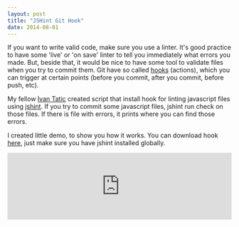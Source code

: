 ```yaml
---
layout: post
title: "JSHint Git Hook"
date: 2014-08-01
---
```

If you want to write valid code, make sure you use a linter.
It's good practice to have some 'live' or 'on save' linter to tell you immediately what errors you made.
But, beside that, it would be nice to have some tool to validate files when you try to commit them.
Git have so called [hooks](http://git-scm.com/docs/githooks.htm) (actions), which you can trigger at certain points (before you commit, after you commit, before push, etc).

My fellow [Ivan Tatic](http://simplifiedstudio.com/) created script that install hook for linting javascript files using [jshint](http://www.jshint.com/).
If you try to commit some javascript files, jshint run check on those files.
If there is file with errors, it prints where you can find those errors.

I created little demo, to show you how it works.
You can download hook [here](https://gist.github.com/goschevski/3e72b17db816c8a34a3f), just make sure you have jshint installed globally.

<iframe name='quickcast' src='http://quick.as/embed/y1jibwx' scrolling='no' frameborder='0' width='100%' allowfullscreen></iframe>
<script src='http://quick.as/embed/script/1.60'></script>
